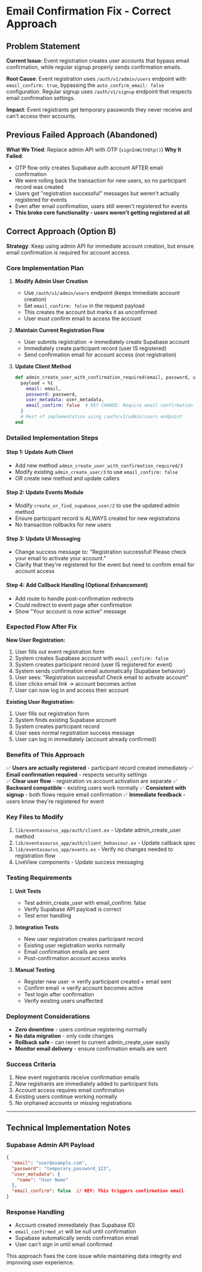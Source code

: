 # Email Confirmation Fix - Correct Approach

## Problem Statement

**Current Issue**: Event registration creates user accounts that bypass email confirmation, while regular signup properly sends confirmation emails.

**Root Cause**: Event registration uses `/auth/v1/admin/users` endpoint with `email_confirm: true`, bypassing the `auto_confirm_email: false` configuration. Regular signup uses `/auth/v1/signup` endpoint that respects email confirmation settings.

**Impact**: Event registrants get temporary passwords they never receive and can't access their accounts.

## Previous Failed Approach (Abandoned)

**What We Tried**: Replace admin API with OTP (`signInWithOtp()`) 
**Why It Failed**: 
- OTP flow only creates Supabase auth account AFTER email confirmation
- We were rolling back the transaction for new users, so no participant record was created
- Users got "registration successful" messages but weren't actually registered for events
- Even after email confirmation, users still weren't registered for events
- **This broke core functionality - users weren't getting registered at all**

## Correct Approach (Option B)

**Strategy**: Keep using admin API for immediate account creation, but ensure email confirmation is required for account access.

### Core Implementation Plan

1. **Modify Admin User Creation**
   - Use `/auth/v1/admin/users` endpoint (keeps immediate account creation)
   - Set `email_confirm: false` in the request payload
   - This creates the account but marks it as unconfirmed
   - User must confirm email to access the account

2. **Maintain Current Registration Flow**
   - User submits registration → immediately create Supabase account
   - Immediately create participant record (user IS registered)
   - Send confirmation email for account access (not registration)

3. **Update Client Method**
   ```elixir
   def admin_create_user_with_confirmation_required(email, password, user_metadata) do
     payload = %{
       email: email,
       password: password,
       user_metadata: user_metadata,
       email_confirm: false  # KEY CHANGE: Require email confirmation
     }
     # Rest of implementation using /auth/v1/admin/users endpoint
   end
   ```

### Detailed Implementation Steps

#### Step 1: Update Auth Client
- Add new method `admin_create_user_with_confirmation_required/3`
- Modify existing `admin_create_user/3` to use `email_confirm: false`
- OR create new method and update callers

#### Step 2: Update Events Module
- Modify `create_or_find_supabase_user/2` to use the updated admin method
- Ensure participant record is ALWAYS created for new registrations
- No transaction rollbacks for new users

#### Step 3: Update UI Messaging
- Change success message to: "Registration successful! Please check your email to activate your account."
- Clarify that they're registered for the event but need to confirm email for account access

#### Step 4: Add Callback Handling (Optional Enhancement)
- Add route to handle post-confirmation redirects
- Could redirect to event page after confirmation
- Show "Your account is now active" message

### Expected Flow After Fix

**New User Registration:**
1. User fills out event registration form
2. System creates Supabase account with `email_confirm: false`
3. System creates participant record (user IS registered for event)
4. System sends confirmation email automatically (Supabase behavior)
5. User sees: "Registration successful! Check email to activate account"
6. User clicks email link → account becomes active
7. User can now log in and access their account

**Existing User Registration:**
1. User fills out registration form
2. System finds existing Supabase account
3. System creates participant record
4. User sees normal registration success message
5. User can log in immediately (account already confirmed)

### Benefits of This Approach

✅ **Users are actually registered** - participant record created immediately
✅ **Email confirmation required** - respects security settings  
✅ **Clear user flow** - registration vs account activation are separate
✅ **Backward compatible** - existing users work normally
✅ **Consistent with signup** - both flows require email confirmation
✅ **Immediate feedback** - users know they're registered for event

### Key Files to Modify

1. `lib/eventasaurus_app/auth/client.ex` - Update admin_create_user method
2. `lib/eventasaurus_app/auth/client_behaviour.ex` - Update callback spec
3. `lib/eventasaurus_app/events.ex` - Verify no changes needed to registration flow
4. LiveView components - Update success messaging

### Testing Requirements

1. **Unit Tests**
   - Test admin_create_user with email_confirm: false
   - Verify Supabase API payload is correct
   - Test error handling

2. **Integration Tests**
   - New user registration creates participant record
   - Existing user registration works normally
   - Email confirmation emails are sent
   - Post-confirmation account access works

3. **Manual Testing**
   - Register new user → verify participant created + email sent
   - Confirm email → verify account becomes active
   - Test login after confirmation
   - Verify existing users unaffected

### Deployment Considerations

- **Zero downtime** - users continue registering normally
- **No data migration** - only code changes
- **Rollback safe** - can revert to current admin_create_user easily
- **Monitor email delivery** - ensure confirmation emails are sent

### Success Criteria

1. New event registrants receive confirmation emails
2. New registrants are immediately added to participant lists
3. Account access requires email confirmation
4. Existing users continue working normally
5. No orphaned accounts or missing registrations

---

## Technical Implementation Notes

### Supabase Admin API Payload
```json
{
  "email": "user@example.com",
  "password": "temporary_password_123",
  "user_metadata": {
    "name": "User Name"
  },
  "email_confirm": false  // KEY: This triggers confirmation email
}
```

### Response Handling
- Account created immediately (has Supabase ID)
- `email_confirmed_at` will be null until confirmation
- Supabase automatically sends confirmation email
- User can't sign in until email confirmed

This approach fixes the core issue while maintaining data integrity and improving user experience. 